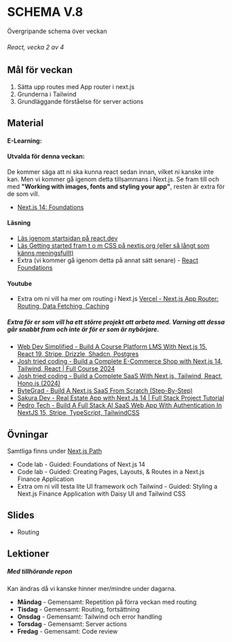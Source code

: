 # SCHEMA V.8
Övergripande schema över veckan

###### React, vecka 2 av 4

## Mål för veckan
1. Sätta upp routes med App router i next.js
2. Grunderna i Tailwind
3. Grundläggande förståelse för server actions

## Material
#### E-Learning:
#### Utvalda för denna veckan:
De kommer säga att ni ska kunna react sedan innan, vilket ni kanske inte kan. Men vi kommer gå igenom detta tillsammans i Next.js.
Se fram till och med **"Working with images, fonts and styling your app"**, resten är extra för de som vill.
* [Next.js 14: Foundations](https://app.pluralsight.com/library/courses/nextjs-13-fundamentals/table-of-contents)
#### Läsning
* [Läs igenom startsidan på react.dev](https://react.dev/)
* [Läs Getting started fram t o m CSS på nextjs.org (eller så långt som känns meningsfullt)](https://nextjs.org/docs/app/getting-started/installation)
* Extra (vi kommer gå igenom detta på annat sätt senare) - [React Foundations](https://nextjs.org/learn/react-foundations)
#### Youtube
* Extra om ni vill ha mer om routing i Next.js [Vercel - Next.js App Router: Routing, Data Fetching, Caching](https://www.youtube.com/watch?v=gSSsZReIFRk)
##### Extra för er som vill ha ett större projekt att arbeta med. Varning att dessa går snabbt fram och inte är för er som är nybörjare.
* [Web Dev Simplified - Build A Course Platform LMS With Next.js 15, React 19, Stripe, Drizzle, Shadcn, Postgres](https://www.youtube.com/watch?v=OAyQ3Wyyzfg)
* [Josh tried coding - Build a Complete E-Commerce Shop with Next.js 14, Tailwind, React | Full Course 2024](https://www.youtube.com/watch?v=SG82Aqcaaa0)
* [Josh tried coding - Build a Complete SaaS With Next.js, Tailwind, React, Hono.js (2024)](https://www.youtube.com/watch?v=vEQlN17miq8)
* [ByteGrad - Build A Next.js SaaS From Scratch (Step-By-Step)](https://www.youtube.com/watch?v=ERGkwdyjtcM)
* [Sakura Dev - Real Estate App with Next Js 14 | Full Stack Project Tutorial](https://www.youtube.com/watch?v=DEhgtpMxuOQ&list=PLhnVDNT5zYN9ej5u4ftvLYtebI2xVTTyx)
* [Pedro Tech - Build A Full Stack AI SaaS Web App With Authentication In NextJS 15, Stripe, TypeScript, TailwindCSS](https://www.youtube.com/watch?v=RUE3nYI75VE)

## Övningar
Samtliga finns under [Next.js Path](https://app.pluralsight.com/paths/skill/nextjs)
* Code lab - Guided: Foundations of Next.js 14
* Code lab - Guided: Creating Pages, Layouts, & Routes in a Next.js Finance Application
* Extra om ni vill testa lite UI framework och Tailwind - Guided: Styling a Next.js Finance Application with Daisy UI and Tailwind CSS

## Slides
* Routing

## Lektioner
##### Med tillhörande repon
Kan ändras då vi kanske hinner mer/mindre under dagarna.
* **Måndag** - Gemensamt: Repetition på förra veckan med routing
* **Tisdag** - Gemensamt: Routing, fortsättning
* **Onsdag** - Gemensamt: Tailwind och error handling
* **Torsdag** - Gemensamt: Server actions
* **Fredag** - Gemensamt: Code review
